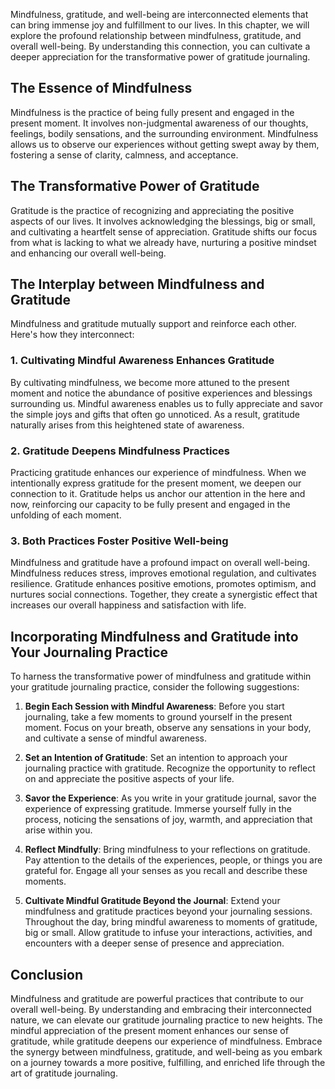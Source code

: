 
Mindfulness, gratitude, and well-being are interconnected elements that can bring immense joy and fulfillment to our lives. In this chapter, we will explore the profound relationship between mindfulness, gratitude, and overall well-being. By understanding this connection, you can cultivate a deeper appreciation for the transformative power of gratitude journaling.

The Essence of Mindfulness
--------------------------

Mindfulness is the practice of being fully present and engaged in the present moment. It involves non-judgmental awareness of our thoughts, feelings, bodily sensations, and the surrounding environment. Mindfulness allows us to observe our experiences without getting swept away by them, fostering a sense of clarity, calmness, and acceptance.

The Transformative Power of Gratitude
-------------------------------------

Gratitude is the practice of recognizing and appreciating the positive aspects of our lives. It involves acknowledging the blessings, big or small, and cultivating a heartfelt sense of appreciation. Gratitude shifts our focus from what is lacking to what we already have, nurturing a positive mindset and enhancing our overall well-being.

The Interplay between Mindfulness and Gratitude
-----------------------------------------------

Mindfulness and gratitude mutually support and reinforce each other. Here's how they interconnect:

### 1. Cultivating Mindful Awareness Enhances Gratitude

By cultivating mindfulness, we become more attuned to the present moment and notice the abundance of positive experiences and blessings surrounding us. Mindful awareness enables us to fully appreciate and savor the simple joys and gifts that often go unnoticed. As a result, gratitude naturally arises from this heightened state of awareness.

### 2. Gratitude Deepens Mindfulness Practices

Practicing gratitude enhances our experience of mindfulness. When we intentionally express gratitude for the present moment, we deepen our connection to it. Gratitude helps us anchor our attention in the here and now, reinforcing our capacity to be fully present and engaged in the unfolding of each moment.

### 3. Both Practices Foster Positive Well-being

Mindfulness and gratitude have a profound impact on overall well-being. Mindfulness reduces stress, improves emotional regulation, and cultivates resilience. Gratitude enhances positive emotions, promotes optimism, and nurtures social connections. Together, they create a synergistic effect that increases our overall happiness and satisfaction with life.

Incorporating Mindfulness and Gratitude into Your Journaling Practice
---------------------------------------------------------------------

To harness the transformative power of mindfulness and gratitude within your gratitude journaling practice, consider the following suggestions:

1. **Begin Each Session with Mindful Awareness**: Before you start journaling, take a few moments to ground yourself in the present moment. Focus on your breath, observe any sensations in your body, and cultivate a sense of mindful awareness.

2. **Set an Intention of Gratitude**: Set an intention to approach your journaling practice with gratitude. Recognize the opportunity to reflect on and appreciate the positive aspects of your life.

3. **Savor the Experience**: As you write in your gratitude journal, savor the experience of expressing gratitude. Immerse yourself fully in the process, noticing the sensations of joy, warmth, and appreciation that arise within you.

4. **Reflect Mindfully**: Bring mindfulness to your reflections on gratitude. Pay attention to the details of the experiences, people, or things you are grateful for. Engage all your senses as you recall and describe these moments.

5. **Cultivate Mindful Gratitude Beyond the Journal**: Extend your mindfulness and gratitude practices beyond your journaling sessions. Throughout the day, bring mindful awareness to moments of gratitude, big or small. Allow gratitude to infuse your interactions, activities, and encounters with a deeper sense of presence and appreciation.

Conclusion
----------

Mindfulness and gratitude are powerful practices that contribute to our overall well-being. By understanding and embracing their interconnected nature, we can elevate our gratitude journaling practice to new heights. The mindful appreciation of the present moment enhances our sense of gratitude, while gratitude deepens our experience of mindfulness. Embrace the synergy between mindfulness, gratitude, and well-being as you embark on a journey towards a more positive, fulfilling, and enriched life through the art of gratitude journaling.
